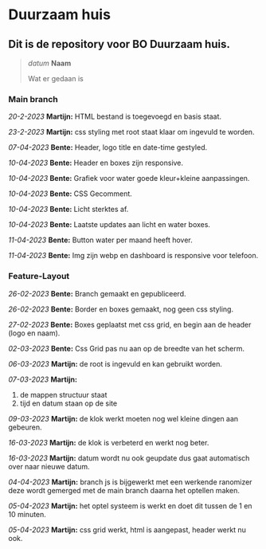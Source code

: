 # Duurzaam huis
## Dit is de repository voor BO Duurzaam huis.

>*datum* **Naam**
>
>Wat er gedaan is

### Main branch

*20-2-2023* **Martijn:**
HTML bestand is toegevoegd en basis staat.

*23-2-2023* **Martijn:**
css styling met root staat klaar om ingevuld te worden.

*07-04-2023* **Bente:**
Header, logo title en date-time gestyled.

*10-04-2023* **Bente:**
Header en boxes zijn responsive.

*10-04-2023* **Bente:**
Grafiek voor water goede kleur+kleine aanpassingen.

*10-04-2023* **Bente:**
CSS Gecomment.

*10-04-2023* **Bente:**
Licht sterktes af.

*10-04-2023* **Bente:**
Laatste updates aan licht en water boxes.

*11-04-2023* **Bente:**
Button water per maand heeft hover.

*11-04-2023* **Bente:**
Img zijn webp en dashboard is responsive voor telefoon.

### Feature-Layout

*26-02-2023* **Bente:**
Branch gemaakt en gepubliceerd.

*26-02-2023* **Bente:**
Border en boxes gemaakt, nog geen css styling.

*27-02-2023* **Bente:**
Boxes geplaatst met css grid, en begin aan de header (logo en naam).

*02-03-2023* **Bente:**
Css Grid pas nu aan op de breedte van het scherm.

*06-03-2023* **Martijn:**
de root is ingevuld en kan gebruikt worden.

*07-03-2023* **Martijn:**
1. de mappen structuur staat
2. tijd en datum staan op de site

*09-03-2023* **Martijn:**
de klok werkt moeten nog wel kleine dingen aan gebeuren.

*16-03-2023* **Martijn:**
de klok is verbeterd en werkt nog beter.

*16-03-2023* **Martijn:**
datum wordt nu ook geupdate dus gaat automatisch over naar nieuwe datum.

*04-04-2023* **Martijn:**
branch js is bijgewerkt met een werkende ranomizer deze wordt gemerged met de main branch daarna het optellen maken.

*05-04-2023* **Martijn:**
het optel systeem is werkt en doet dit tussen de 1 en 10 minuten.

*05-04-2023* **Martijn:**
css grid werkt, html is aangepast, header werkt nu ook.
